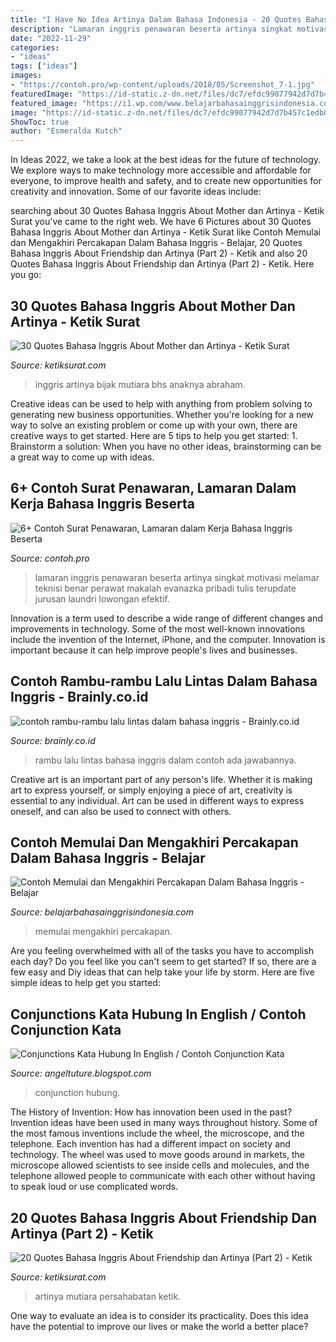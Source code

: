 ```yaml
---
title: "I Have No Idea Artinya Dalam Bahasa Indonesia - 20 Quotes Bahasa Inggris About Friendship Dan Artinya (part 2)"
description: "Lamaran inggris penawaran beserta artinya singkat motivasi melamar teknisi benar perawat makalah evanazka pribadi tulis terupdate jurusan laundri lowongan efektif"
date: "2022-11-29"
categories:
- "ideas"
tags: ["ideas"]
images:
- "https://contoh.pro/wp-content/uploads/2018/05/Screenshot_7-1.jpg"
featuredImage: "https://id-static.z-dn.net/files/dc7/efdc99077942d7d7b457c1edb0d621b3.jpg"
featured_image: "https://i1.wp.com/www.belajarbahasainggrisindonesia.com/wp-content/uploads/2015/11/belajarbahasainggrisindonesia.jpeg"
image: "https://id-static.z-dn.net/files/dc7/efdc99077942d7d7b457c1edb0d621b3.jpg"
ShowToc: true
author: "Esmeralda Kutch"
---
```



In Ideas 2022, we take a look at the best ideas for the future of technology. We explore ways to make technology more accessible and affordable for everyone, to improve health and safety, and to create new opportunities for creativity and innovation. Some of our favorite ideas include: 

	

		
searching about 30 Quotes Bahasa Inggris About Mother dan Artinya - Ketik Surat you've came to the right web. We have 6 Pictures about 30 Quotes Bahasa Inggris About Mother dan Artinya - Ketik Surat like Contoh Memulai dan Mengakhiri Percakapan Dalam Bahasa Inggris - Belajar, 20 Quotes Bahasa Inggris About Friendship dan Artinya (Part 2) - Ketik and also 20 Quotes Bahasa Inggris About Friendship dan Artinya (Part 2) - Ketik. Here you go:
		
    
## 30 Quotes Bahasa Inggris About Mother Dan Artinya - Ketik Surat

<img loading=lazy src="https://4.bp.blogspot.com/-GImUHEWfb0o/Wih0MOcYoGI/AAAAAAAACfE/PfOdKn9BKy0DG1B7Kiq2y8hbTAs6M7o5QCLcBGAs/s1600/quotes%2Babout%2Bmother%2Bdan%2Bartinya.jpeg" onerror="this.onerror=null;this.src='https://tse2.mm.bing.net/th?id=OIP.sKNPDu6cSYHqlFd2a4OVugHaHa&amp;pid=15.1';" alt="30 Quotes Bahasa Inggris About Mother dan Artinya - Ketik Surat">

_Source: ketiksurat.com_

>inggris artinya bijak mutiara bhs anaknya abraham. 

	

Creative ideas can be used to help with anything from problem solving to generating new business opportunities. Whether you're looking for a new way to solve an existing problem or come up with your own, there are creative ways to get started. Here are 5 tips to help you get started: 1. Brainstorm a solution: When you have no other ideas, brainstorming can be a great way to come up with ideas.

    
## 6+ Contoh Surat Penawaran, Lamaran Dalam Kerja Bahasa Inggris Beserta

<img loading=lazy src="https://contoh.pro/wp-content/uploads/2018/05/Screenshot_7-1.jpg" onerror="this.onerror=null;this.src='https://tse1.mm.bing.net/th?id=OIP.B6VAtdHhlDvTAb4Q-xQzwQAAAA&amp;pid=15.1';" alt="6+ Contoh Surat Penawaran, Lamaran dalam Kerja Bahasa Inggris Beserta">

_Source: contoh.pro_

>lamaran inggris penawaran beserta artinya singkat motivasi melamar teknisi benar perawat makalah evanazka pribadi tulis terupdate jurusan laundri lowongan efektif. 

	

Innovation is a term used to describe a wide range of different changes and improvements in technology. Some of the most well-known innovations include the invention of the Internet, iPhone, and the computer. Innovation is important because it can help improve people's lives and businesses.

    
## Contoh Rambu-rambu Lalu Lintas Dalam Bahasa Inggris - Brainly.co.id

<img loading=lazy src="https://id-static.z-dn.net/files/dc7/efdc99077942d7d7b457c1edb0d621b3.jpg" onerror="this.onerror=null;this.src='https://tse4.mm.bing.net/th?id=OIP.e277katDjuPmlAU0A_wSTAHaJv&amp;pid=15.1';" alt="contoh rambu-rambu lalu lintas dalam bahasa inggris - Brainly.co.id">

_Source: brainly.co.id_

>rambu lalu lintas bahasa inggris dalam contoh ada jawabannya. 

	

Creative art is an important part of any person's life. Whether it is making art to express yourself, or simply enjoying a piece of art, creativity is essential to any individual. Art can be used in different ways to express oneself, and can also be used to connect with others.

    
## Contoh Memulai Dan Mengakhiri Percakapan Dalam Bahasa Inggris - Belajar

<img loading=lazy src="https://i1.wp.com/www.belajarbahasainggrisindonesia.com/wp-content/uploads/2015/11/belajarbahasainggrisindonesia.jpeg" onerror="this.onerror=null;this.src='https://tse1.mm.bing.net/th?id=OIP.HLgF91Zu3HawM7W8pSol2QAAAA&amp;pid=15.1';" alt="Contoh Memulai dan Mengakhiri Percakapan Dalam Bahasa Inggris - Belajar">

_Source: belajarbahasainggrisindonesia.com_

>memulai mengakhiri percakapan. 

	

Are you feeling overwhelmed with all of the tasks you have to accomplish each day? Do you feel like you can't seem to get started? If so, there are a few easy and Diy ideas that can help take your life by storm. Here are five simple ideas to help get you started:

    
## Conjunctions Kata Hubung In English / Contoh Conjunction Kata

<img loading=lazy src="https://image.slidesharecdn.com/conjunction-1210910424492862-9/95/conjunction-14-728.jpg?cb=1210885132" onerror="this.onerror=null;this.src='https://tse2.mm.bing.net/th?id=OIP.Ei1viIK7NqMr-ERYLFlKxQHaFj&amp;pid=15.1';" alt="Conjunctions Kata Hubung In English / Contoh Conjunction Kata">

_Source: angeltuture.blogspot.com_

>conjunction hubung. 

	

The History of Invention: How has innovation been used in the past?
Invention ideas have been used in many ways throughout history. Some of the most famous inventions include the wheel, the microscope, and the telephone. Each invention has had a different impact on society and technology. The wheel was used to move goods around in markets, the microscope allowed scientists to see inside cells and molecules, and the telephone allowed people to communicate with each other without having to speak loud or use complicated words.

    
## 20 Quotes Bahasa Inggris About Friendship Dan Artinya (Part 2) - Ketik

<img loading=lazy src="https://3.bp.blogspot.com/-akC7bMvxsqE/W0cmMIITY2I/AAAAAAAADWQ/MyPx1YzAXlUoe_U0ul8n64P2f8zHoZXYACLcBGAs/s1600/kata%2Bmutiara%2Bbahasa%2Binggris%2Btentang%2Bpersahabatan.JPG" onerror="this.onerror=null;this.src='https://tse3.mm.bing.net/th?id=OIP.O93w8X8hy80yf7tk4yo3RAHaE8&amp;pid=15.1';" alt="20 Quotes Bahasa Inggris About Friendship dan Artinya (Part 2) - Ketik">

_Source: ketiksurat.com_

>artinya mutiara persahabatan ketik. 

	

One way to evaluate an idea is to consider its practicality. Does this idea have the potential to improve our lives or make the world a better place?

